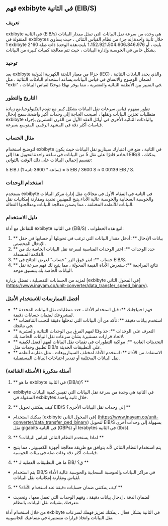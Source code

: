 ## فهم exbibyte في الثانية (EIB/S)

### تعريف
exbibyte في الثانية (EIB/s) هي وحدة من سرعة نقل البيانات التي تمثل مقدار البيانات المنقولة في exbibytes خلال ثانية واحدة.إنه جزء من نظام القياس الثنائي ، حيث يساوي 1 exbibyte 2^60 بايت ، أو 1،152،921،504،606،846،976 بايت.هذه الوحدة ذات صلة بشكل خاص في الحوسبة وإدارة البيانات ، حيث تتم معالجة كميات كبيرة من البيانات.

### توحيد
يعد exbibyte جزءًا من معيار اللجنة الكهربية الدولية (IEC) ، والذي يحدد البادئات الثنائية لضمان الوضوح والاتساق في قياس البيانات.يساعد استخدام البادئات الثنائية ، مثل "exbi" ، في التمييز بين الأنظمة الثنائية والعشرية ، مما يوفر نهجًا موحدًا لقياس البيانات.

### التاريخ والتطور
تطور مفهوم قياس سرعات نقل البيانات بشكل كبير مع تقدم التكنولوجيا.مع زيادة متطلبات تخزين البيانات ونقلها ، أصبحت الحاجة إلى وحدات أكبر واضحة.سمح إدخال exbibyte والبادئات الثنائية الأخرى في أوائل العقد الأول من القرن العشرين بإجراء قياسات أكثر دقة في المشهد الرقمي المتوسع بسرعة.

### مثال الحساب
لتوضيح استخدام exbibyte في الثانية ، ضع في اعتبارك سيناريو نقل البيانات حيث يكون الخادم قادرًا على نقل 5 من البيانات في ساعة واحدة.لتحويل هذا إلى EIB/S ، يمكنك تقسيم إجمالي البيانات على ذلك الوقت بالثواني:

5 EIB / (1 ساعة * 3600 ثانية) = 5 EIB / 3600 S ≈ 0.00139 EIB / S.

### استخدام الوحدات
يستخدم exbibyte في الثانية في المقام الأول في مجالات مثل إدارة مركز البيانات والحوسبة السحابية والحوسبة عالية الأداء.يتيح للمهنيين تحديد ومقارنة إمكانيات نقل البيانات للأنظمة المختلفة ، مما يضمن معالجة البيانات ومعالجتها الفعالة.

### دليل الاستخدام
للتفاعل مع أداة exbibyte في الثانية (EIB/S) ، اتبع هذه الخطوات:

1. ** بيانات الإدخال **: أدخل مقدار البيانات التي ترغب في تحويلها أو حسابها في حقل الإدخال المخصص.
2. ** حدد الوحدات **: اختر الوحدات المناسبة لسرعة نقل البيانات الخاصة بك من القائمة المنسدلة.
3. ** حساب **: انقر فوق الزر "حساب" لعرض النتائج في EIB/S.
4. ** نتائج المراجعة **: ستعرض الأداة القيمة المحولة ، مما يتيح لك فهم سرعة نقل البيانات الخاصة بك بتنسيق موحد.

لمزيد من الحسابات التفصيلية ، تفضل بزيارة [exbibyte في المحول الثاني] (https://www.inayam.co/unit-converter/data_transfer_speed_binary).

### أفضل الممارسات للاستخدام الأمثل
- ** فهم احتياجاتك **: قبل استخدام الأداة ، حدد متطلبات نقل البيانات المحددة لمشروعك لضمان حسابات دقيقة.
- ** استخدم بيانات دقيقة **: تأكد من أن البيانات التي تدخلها دقيقة لتجنب التناقضات في نتائجك.
- ** التعرف على الوحدات **: خذ وقتًا لفهم الفرق بين الوحدات الثنائية والعشرية لاتخاذ قرارات مستنيرة بشأن سرعات نقل البيانات الخاصة بك.
- ** التحديثات العادية **: مواكبة التطورات في تقنيات نقل البيانات لفهم أفضل لكيفية تطبيق وحدات مثل EIB/s على التطبيقات الحديثة.
- ** الاستفادة من الأداة **: استخدم الأداة لمختلف السيناريوهات ، مثل مقارنة أنظمة نقل البيانات المختلفة أو تقدير احتياجات البيانات المستقبلية.

### أسئلة متكررة (الأسئلة الشائعة)

1. ** ما هو exbibyte في الثانية (EIB/s)؟ **
- exbibyte في الثانية هي وحدة من سرعة نقل البيانات التي تقيس كمية البيانات المنقولة في exbibytes خلال ثانية واحدة.

2. ** كيف يمكنني تحويل EIB/S إلى وحدات نقل البيانات الأخرى؟ **
- يمكنك استخدام [exbibyte في المحول الثاني] (https://www.inayam.co/unit-converter/data_transfer_ped_binary) لتحويل EIB/S بسهولة إلى وحدات أخرى مثل gigabits في الثانية (GBPs) أو terabytes في الثانية (tb/s).

3. ** لماذا يستخدم النظام الثنائي لقياس البيانات؟ **
- يتم استخدام النظام الثنائي لأنه يتوافق مع طريقة معالجة أجهزة الكمبيوتر ، مما يتيح قياسات أكثر دقة وذات صلة في بيئات الحوسبة.

4. ** ما هي التطبيقات العملية لـ EIB/ ق؟ **
- يتم استخدام EIB/S في مراكز البيانات والحوسبة السحابية والحوسبة عالية الأداء لقياس ومقارنة إمكانيات نقل البيانات.

5. ** كيف يمكنني ضمان حسابات دقيقة عند استخدام الأداة؟ **
- لضمان الدقة ، إدخال بيانات دقيقة ، وفهم الوحدات التي تعمل معها ، وتحديث معرفتك بتقنيات نقل البيانات بانتظام.

من خلال استخدام أداة exbibyte في الثانية بشكل فعال ، يمكنك تعزيز فهمك لسرعات نقل البيانات واتخاذ قرارات مستنيرة في مساعيك الحاسوبية.